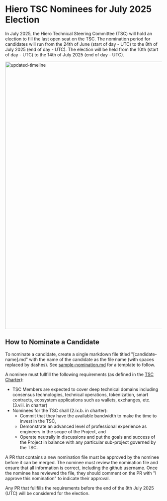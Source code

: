 # Hiero TSC Nominees for July 2025 Election

In July 2025, the Hiero Technical Steering Committee (TSC) will hold an election to fill the last open seat on the TSC.
The nomination period for candidates will run from the 24th of June (start of day - UTC) to the 8th of July 2025 (end of day - UTC).
The election will be held from the 10th (start of day - UTC) to the 14th of July 2025 (end of day - UTC).

<img width="859" alt="updated-timeline" src="https://github.com/user-attachments/assets/5fab401e-99bd-4c5e-8d95-e350d7129126" />

## How to Nominate a Candidate

To nominate a candidate, create a single markdown file titled "[candidate-name].md" with the name of the candidate as
the file name (with spaces replaced by dashes). See [sample-nomination.md](/elections/nominees/mar-2025-election/sample-nomination.md)
for a template to follow. 

A nominee must fullfill the following requirements (as defined in the [TSC Charter](https://github.com/hiero-ledger/governance/blob/main/hiero-technical-charter.md)):

- TSC Members are expected to cover deep technical domains including consensus technologies,
  technical operations, tokenization, smart contracts, ecosystem applications such as wallets, exchanges, etc. (3.viii. in charter)
- Nominees for the TSC shall (2.ix.b. in charter):
  - Commit that they have the available bandwidth to make the time to invest in the TSC,
  - Demonstrate an advanced level of professional experience as engineers in the scope of the Project, and
  - Operate neutrally in discussions and put the goals and success of the Project in balance with any particular sub-project governed by the TSC.

A PR that contains a new nomination file must be approved by the nominee before it can be merged.
The nominee must review the nomination file and ensure that all information is correct, including the github username.
Once the nominee has reviewed the file, they should comment on the PR with "I approve this nomination" to indicate their approval.

Any PR that fullfills the requirements before the end of the 8th July 2025 (UTC) will be considered for the election.
